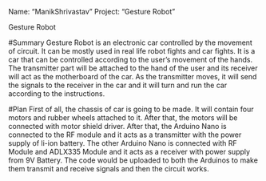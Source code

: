 Name: “ManikShrivastav”
Project: “Gesture Robot”


Gesture Robot

#Summary
Gesture Robot is an electronic car controlled by the movement of circuit. It can be mostly used in real 
life robot fights and car fights. It is a car that can be controlled according to the user’s movement of the 
hands. The transmitter part will be attached to the hand of the user and its receiver will act as the 
motherboard of the car. As the transmitter moves, it will send the signals to the receiver in the car and it 
will turn and run the car according to the instructions.

#Plan
First of all, the chassis of car is going to be made. It will contain four motors and rubber wheels attached 
to it. After that, the motors will be connected with motor shield driver. After that, the Arduino Nano is 
connected to the RF module and it acts as a transmitter with the power supply of li-ion battery. The
other Arduino Nano is connected with RF Module and ADLX335 Module and it acts as a receiver with 
power supply from 9V Battery. The code would be uploaded to both the Arduinos to make them 
transmit and receive signals and then the circuit works.

